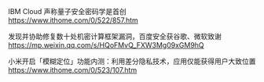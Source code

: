 
IBM Cloud 声称量子安全密码学是首创 https://www.ithome.com/0/522/857.htm

发现并协助修复数十处机密计算框架漏洞，百度安全获谷歌、微软致谢 https://mp.weixin.qq.com/s/HQoFMvQ_FXW3Mg09xGM9hQ

小米开启「模糊定位」功能内测：利用差分隐私技术，应用仅能获得用户大致位置 https://www.ithome.com/0/523/107.htm
